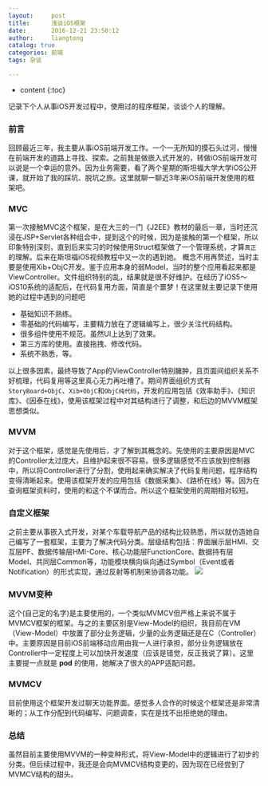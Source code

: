 ```yaml
---
layout:     post
title:      浅谈iOS框架
date:       2016-12-21 23:50:12
author:     liangtong
catalog: true
categories: 前端
tags: 杂谈 

---
```


* content
{:toc}

记录下个人从事iOS开发过程中，使用过的程序框架，谈谈个人的理解。



### 前言
​	回顾最近三年，我主要从事iOS前端开发工作。一个一无所知的摸石头过河，慢慢在前端开发的道路上寻找、探索。之前我是做嵌入式开发的，转做iOS前端开发可以说是一个幸运的意外。因为业务需要，看了两个星期的斯坦福大学大学iOS公开课，就开始了我的踩坑、脱坑之旅。这里就聊一聊近3年来iOS前端开发使用的框架吧。

### MVC
​	第一次接触MVC这个框架，是在大三的一门《J2EE》教材的最后一章，当时还沉浸在JSP+Servlet各种组合中，提到这个的时候，因为是接触的第一个框架，所以印象特别深刻，直到后来实习的时候使用Struct框架做了一个管理系统，才算`真正`的理解。后来在斯坦福iOS视频教程中又一次的遇到她。
概念不用再赘述，当时主要是使用Xib+ObjC开发。鉴于应用本身的弱Model，当时的整个应用看起来都是ViewController。文件组织特别的乱，结果就是很不好维护。在经历了iOS5～iOS10系统的适配后，在代码复用方面，简直是个噩梦！在这里就主要记录下使用她的过程中遇到的问题吧   

* 基础知识不熟练。   
* 零基础的代码编写，主要精力放在了逻辑编写上，很少关注代码结构。
* 很多组件使用不规范。虽然UI上达到了效果。   
* 第三方库的使用。直接拖拽、修改代码。
* 系统不熟悉，等。

以上很多因素，最终导致了App的ViewController特别臃肿，且页面间组织关系不好梳理，代码复用等这里真心无力再吐槽了。期间界面组织方式有`StoryBoard+ObjC`、`Xib+ObjC`和`ObjC纯代码`，开发的应用包括《效率助手》、《知识库》、《因泰在线》，使用该框架过程中对其结构进行了调整，和后边的MVVM框架思想类似。


### MVVM
​	对于这个框架，感觉是先使用后，才了解到其概念的。先使用的主要原因是MVC的Controller太过庞大，且维护起来很不容易。很多逻辑感觉不应该放到控制器中，所以将Controller进行了分割，使用起来确实解决了代码复用问题，程序结构变得清晰起来。使用该框架开发的应用包括《数据采集》、《路桥在线》等。因为在查询框架资料时，使用的和这个不谋而合。所以这个框架使用的周期相对较短。

### 自定义框架
​	之前主要从事嵌入式开发，对某个车载导航产品的结构比较熟悉，所以就仿造她自己编写了一套框架，主要为了解决代码分类。层级结构包括：界面展示层HMI、交互层PF、数据传输层HMI-Core、核心功能层FunctionCore、数据持有层Model、共同层Common等，功能模块横向纵向通过Symbol（Event或者Notification）的形式实现，通过反射等机制来协调各功能。
![](https://l900416.github.io/img/post/iOS/Other/Introduction-MyFramework-1.png)

### MVVM变种
​	这个(自己定的名字)是主要使用的，一个类似MVMCV但严格上来说不属于MVMCV框架的框架。与之的主要区别是View-Model的组织，我目前在VM（View-Model）中放置了部分业务逻辑，少量的业务逻辑还是在C（Controller）中。主要原因是目前iOS前端移动应用由我一人进行承担，部分业务逻辑放在Controller中一定程度上可以加快开发速度（应该是错觉，反正我说了算）。这里主要提一点就是 **pod** 的使用，她解决了很大的APP适配问题。

### MVMCV
​	目前使用这个框架开发过聊天功能界面。感觉多人合作的时候这个框架还是非常清晰的；从工作分配到代码编写、问题调查，实在是找不出拒绝她的理由。

### 总结
​	虽然目前主要使用MVVM的一种变种形式，将View-Model中的逻辑进行了初步的分类。但后续过程中，我还是会向MVMCV结构变更的，因为现在已经尝到了MVMCV结构的甜头。
